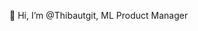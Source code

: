 👋 Hi, I’m @Thibautgit, ML Product Manager

<!---
Thibautgit/Thibautgit is a ✨ special ✨ repository because its `README.md` (this file) appears on your GitHub profile.
You can click the Preview link to take a look at your changes.
--->
